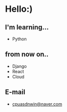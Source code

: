 # Hello:)

## I'm learning...

+ Python

## from now on..

+ Django
+ React
+ Cloud

## E-mail

+ cpuasdnwin@naver.com

